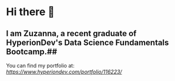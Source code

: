 # Hi there 👋

## I am Zuzanna, a recent graduate of HyperionDev's Data Science Fundamentals Bootcamp.##

You can find my portfolio at: *https://www.hyperiondev.com/portfolio/116223/*
